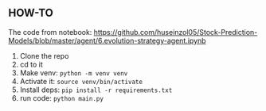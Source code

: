 ## HOW-TO

The code from notebook: https://github.com/huseinzol05/Stock-Prediction-Models/blob/master/agent/6.evolution-strategy-agent.ipynb

1. Clone the repo
2. cd to it
4. Make venv: `python -m venv venv`
5. Activate it: `source venv/bin/activate`
6. Install deps: `pip install -r requirements.txt`
7. run code: `python main.py`